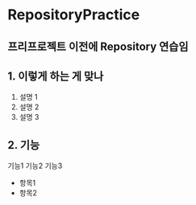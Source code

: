 # RepositoryPractice

## 프리프로젝트 이전에 Repository 연습임

## 1. 이렇게 하는 게 맞나 

1. 설명 1 
2. 설명 2 
3. 설명 3 

## 2. 기능 
 
기능1
기능2
기능3

* 항목1 
* 항목2

